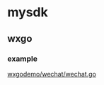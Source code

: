 # mysdk
## wxgo 
### example
[wxgodemo/wechat/wechat.go](https://github.com/beropero/mysdk/blob/main/wxgodemo/wechat/wechat.go)
